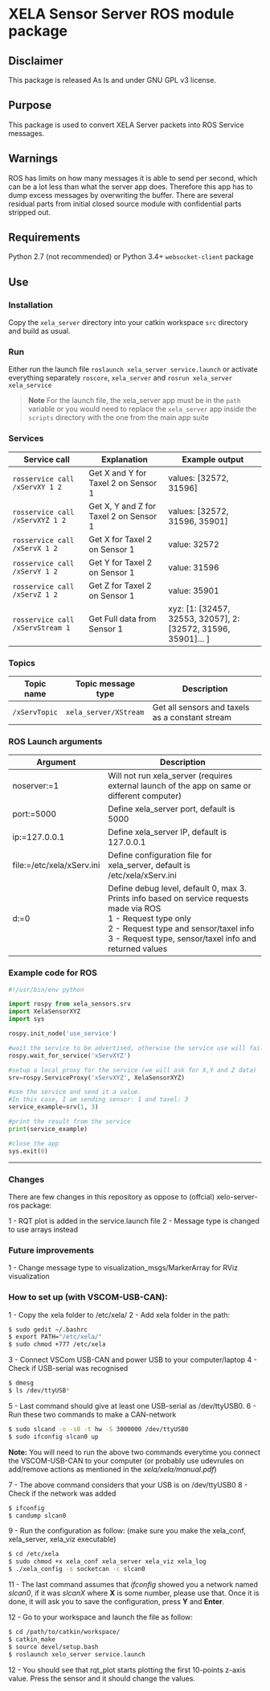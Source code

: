 # XELA Sensor Server ROS module package
## Disclaimer
This package is released As Is and under GNU GPL v3 license.
## Purpose
This package is used to convert XELA Server packets into ROS Service messages.
## Warnings
ROS has limits on how many messages it is able to send per second, which can be a lot less than what the server app does. Therefore this app has to dump excess messages by overwriting the buffer.
There are several residual parts from initial closed source module with confidential parts stripped out.
## Requirements
Python 2.7 (not recommended) or Python 3.4+
`websocket-client` package
## Use
### Installation
Copy the `xela_server` directory into your catkin workspace `src` directory and build as usual.
### Run
Either run the launch file `roslaunch xela_server service.launch` or activate everything separately `roscore`, `xela_server` and `rosrun xela_server xela_service`
> __Note__ For the launch file, the xela_server app must be in the `path` variable or you would need to replace the `xela_server` app inside the `scripts` directory with the one from the main app suite
### Services
| __Service call__ | __Explanation__ |__Example output__ |
| --- | --- | --- |
| `rosservice call /xServXY 1 2` | Get X and Y for Taxel 2 on Sensor 1 | values: [32572, 31596] |
| `rosservice call /xServXYZ 1 2` | Get X, Y and Z for Taxel 2 on Sensor 1 | values: [32572, 31596, 35901] |
| `rosservice call /xServX 1 2` | Get X for Taxel 2 on Sensor 1 | value: 32572 |
| `rosservice call /xServY 1 2` | Get Y for Taxel 2 on Sensor 1 | value: 31596 |
| `rosservice call /xServZ 1 2` | Get Z for Taxel 2 on Sensor 1 | value: 35901 |
| `rosservice call /xServStream 1` | Get Full data from Sensor 1 | xyz: [1: [32457, 32553, 32057], 2: [32572, 31596, 35901]… ] |

### Topics
| __Topic name__ |  __Topic message type__ | __Description__ |
| --- | --- | --- |
| `/xServTopic` | `xela_server/XStream` | Get all sensors and taxels as a constant stream |

### ROS Launch arguments
| __Argument__ | __Description__ |
| --- | --- |
| noserver:=1 | Will not run xela_server (requires external launch of the app on same or different computer)|
| port:=5000 | Define xela_server port, default is 5000 |
| ip:=127.0.0.1 | Define xela_server IP, default is 127.0.0.1 |
| file:=/etc/xela/xServ.ini | Define configuration file for xela_server, default is /etc/xela/xServ.ini |
| d:=0 | Define debug level, default 0, max 3. Prints info based on service requests made via ROS <br>1 - Request type only <br>2 - Request type and sensor/taxel info <br>3 - Request type, sensor/taxel info and returned values |

### Example code for ROS
```python
#!/usr/bin/env python

import rospy from xela_sensors.srv
import XelaSensorXYZ
import sys

rospy.init_node('use_service') 

#wait the service to be advertised, otherwise the service use will fail 
rospy.wait_for_service('xServXYZ') 

#setup a local proxy for the service (we will ask for X,Y and Z data) 
srv=rospy.ServiceProxy('xServXYZ', XelaSensorXYZ) 

#use the service and send it a value. 
#In this case, I am sending sensor: 1 and taxel: 3 
service_example=srv(1, 3) 

#print the result from the service 
print(service_example) 

#close the app 
sys.exit(0)
```


-----------------------------
### Changes

There are few changes in this repository as oppose to (offcial) xelo-server-ros package: 

1 - RQT plot is added in the service.launch file 
2 - Message type is changed to use arrays instead

### Future improvements 

1 - Change message type to visualization_msgs/MarkerArray for RViz visualization

### How to set up (with VSCOM-USB-CAN): 

1 - Copy the xela folder to /etc/xela/ 
2 - Add xela folder in the path: 

```bash
$ sudo gedit ~/.bashrc
$ export PATH="/etc/xela/"
$ sudo chmod +777 /etc/xela
```

3 - Connect VSCom USB-CAN and power USB to your computer/laptop 
4 - Check if USB-serial was recognised 

``` bash
$ dmesg
$ ls /dev/ttyUSB*
```

5 - Last command should give at least one USB-serial as /dev/ttyUSB0. 
6 - Run these two commands to make a CAN-network

```bash
$ sudo slcand -o -s8 -t hw -S 3000000 /dev/ttyUSB0
$ sudo ifconfig slcan0 up
```

<b>Note:</b> You will need to run the above two commands everytime you connect the VSCOM-USB-CAN to your computer (or probably use udevrules on add/remove actions as mentioned in the <i>xela/xela/manual.pdf</i>)


7 - The above command considers that your USB is on /dev/ttyUSB0 
8 - Check if the network was added 

```bash
$ ifconfig 
$ candump slcan0
```

 
9 - Run the configuration as follow: (make sure you make the xela_conf, xela_server, xela_viz executable)

```bash
$ cd /etc/xela 
$ sudo chmod +x xela_conf xela_server xela_viz xela_log
$ ./xela_config -s socketcan -c slcan0
```

11 - The last command assumes that <i>ifconfig</i> showed you a network named <i>slcan0</i>, if it was <i>slcanX</i> where <b>X</b> is some number, please use that. Once it is done, it will ask you to save the configuration, press <b>Y</b> and <b>Enter</b>. 


12 - Go to your workspace and launch the file as follow: 

```bash 
$ cd /path/to/catkin/workspace/
$ catkin_make 
$ source devel/setup.bash
$ roslaunch xelo_server service.launch
```

12 - You should see that rqt_plot starts plotting the first 10-points z-axis value. Press the sensor and it should change the values. 

